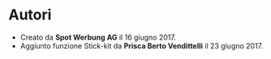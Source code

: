 
# Autori

- Creato da **Spot Werbung AG** il 16 giugno 2017.
- Aggiunto funzione Stick-kit da **Prisca Berto Vendittelli** il 23 giugno 2017.
